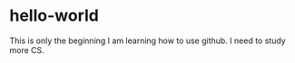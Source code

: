 # hello-world
This is only the beginning
I am learning how to  use github.
I need to study more CS.
